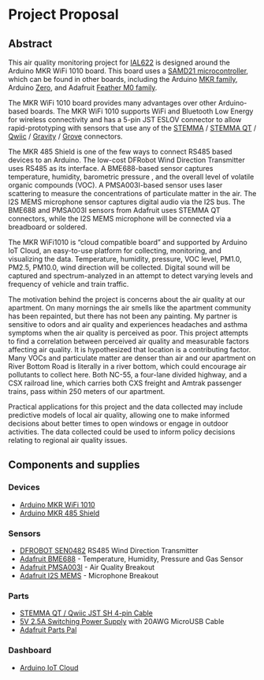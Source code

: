 # Project Proposal
## Abstract
This air quality monitoring project for [IAL622](https://catalog.uncg.edu/courses/ial/) is designed around the Arduino MKR WiFi 1010 board. This board uses a [SAMD21 microcontroller](https://content.arduino.cc/assets/mkr-microchip_samd21_family_full_datasheet-ds40001882d.pdf), which can be found in other boards, including the Arduino [MKR family](https://store-usa.arduino.cc/collections/mkr-family), Arduino [Zero](https://store-usa.arduino.cc/products/arduino-zero), and Adafruit [Feather M0 family](https://www.adafruit.com/?q=feather+m0&sort=BestMatch).

The MKR WiFi 1010 board provides many advantages over other Arduino-based boards. The MKR WiFi 1010 supports WiFi and Bluetooth Low Energy for wireless connectivity and has a 5-pin JST ESLOV connector to allow rapid-prototyping with sensors that use any of the [STEMMA](https://learn.adafruit.com/introducing-adafruit-stemma-qt/what-is-stemma) / [STEMMA QT](https://learn.adafruit.com/introducing-adafruit-stemma-qt/what-is-stemma-qt) / [Qwiic](https://learn.adafruit.com/introducing-adafruit-stemma-qt/sparkfun-qwiic) / [Gravity](https://learn.adafruit.com/introducing-adafruit-stemma-qt/dfrobot-gravity) / [Grove](https://learn.adafruit.com/introducing-adafruit-stemma-qt/seeed-studio-grove) connectors. 

The MKR 485 Shield is one of the few ways to connect RS485 based devices to an Arduino. The low-cost DFRobot Wind Direction Transmitter uses RS485 as its interface. A BME688-based sensor captures temperature, humidity, barometric pressure , and the overall level of volatile organic compounds (VOC). A PMSA003I-based sensor uses laser scattering to measure the concentrations of particulate matter in the air.  The I2S MEMS microphone sensor captures digital audio via the I2S bus. The BME688 and PMSA003I sensors from Adafruit uses STEMMA QT connectors, while the I2S MEMS microphone will be connected via a breadboard or soldered.

The MKR WiFi1010 is “cloud compatible board” and supported by Arduino IoT Cloud, an easy-to-use platform for collecting, monitoring, and visualizing the data. Temperature, humidity, pressure, VOC level, PM1.0, PM2.5, PM10.0, wind direction will be collected. Digital sound will be captured and spectrum-analyzed in an attempt to detect varying levels and frequency of vehicle and train traffic.

The motivation behind the project is concerns about the air quality at our apartment. On many mornings the air smells like the apartment community has been repainted, but there has not been any painting. My partner is sensitive to odors and air quality and experiences headaches and asthma symptoms when the air quality is perceived as poor. This project attempts to find a correlation between perceived air quality and measurable factors affecting air quality. It is hypothesized that location is a contributing factor. Many VOCs and particulate matter are denser than air and our apartment on River Bottom Road is literally in a river bottom, which could encourage air pollutants to collect here. Both NC-55, a four-lane divided highway, and a CSX railroad line, which carries both CXS freight and Amtrak passenger trains, pass within 250 meters of our apartment.

Practical applications for this project and the data collected may include predictive models of local air quality, allowing one to make informed decisions about better times to open windows or engage in outdoor activities. The data collected could be used to inform policy decisions relating to regional air quality issues. 

## Components and supplies
### Devices
* [Arduino MKR WiFi 1010](https://store-usa.arduino.cc/products/arduino-mkr-wifi-1010)
* [Arduino MKR 485 Shield](https://store-usa.arduino.cc/products/arduino-mkr-485-shield)
### Sensors
* [DFROBOT SEN0482](https://www.dfrobot.com/product-2340.html) RS485 Wind Direction Transmitter
* [Adafruit BME688](https://www.adafruit.com/product/5046) - Temperature, Humidity, Pressure and Gas Sensor
* [Adafruit PMSA003I](https://www.adafruit.com/product/4632) - Air Quality Breakout
* [Adafruit I2S MEMS](https://www.adafruit.com/product/3421) - Microphone Breakout
### Parts
* [STEMMA QT / Qwiic JST SH 4-pin Cable](https://www.adafruit.com/product/4210)
* [5V 2.5A Switching Power Supply](https://www.adafruit.com/product/1995) with 20AWG MicroUSB Cable
* [Adafruit Parts Pal](https://www.adafruit.com/product/2975)
### Dashboard
* [Arduino IoT Cloud](https://create.arduino.cc/iot/)